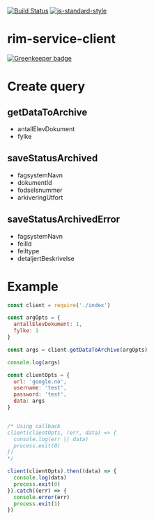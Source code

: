 [![Build Status](https://travis-ci.org/telemark/rim-service-client.svg?branch=master)](https://travis-ci.org/telemark/rim-service-client)
[![js-standard-style](https://img.shields.io/badge/code%20style-standard-brightgreen.svg?style=flat)](https://github.com/feross/standard)
# rim-service-client

[![Greenkeeper badge](https://badges.greenkeeper.io/telemark/rim-service-client.svg)](https://greenkeeper.io/)

# Create query

## getDataToArchive

* antallElevDokument
* fylke

## saveStatusArchived

* fagsystemNavn
* dokumentId
* fodselsnummer
* arkiveringUtfort


## saveStatusArchivedError

* fagsystemNavn
* feilId
* feiltype
* detaljertBeskrivelse

# Example

```js
const client = require('./index')

const argOpts = {
  antallElevDokument: 1,
  fylke: 1
}

const args = client.getDataToArchive(argOpts)

console.log(args)

const clientOpts = {
  url: 'google.no',
  username: 'test',
  password: 'test',
  data: args
}


/* Using callback
client(clientOpts, (err, data) => {
  console.log(err || data)
  process.exit(0)
})
*/

client(clientOpts).then((data) => {
  console.log(data)
  process.exit(0)
}).catch((err) => {
  console.error(err)
  process.exit(1)
})
```

